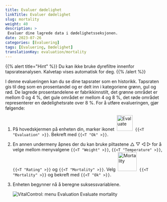 ```yaml
---
title: Evaluer dødelighet
linkTitle: Evaluer dødelighet
slug: mortality
weight: 40
description: >
 Evaluer dine lagrede data i dødelighetsseksjonen.
date: 2023-07-26
categories: [Evaluering]
tags: [Evaluering, Dødelighet]
translationKey: evaluation/mortality
---
```

{{% alert title="Hint" %}}
Du kan ikke bruke dyrefiltre innenfor tapsrateanalysen. Kalvetap vises automatisk for deg.
{{% /alert %}}

I denne evalueringen kan du se dine tapsrater som en historikk. Tapsraten gis til deg som en prosentandel og er delt inn i kategoriene grønn, gul og rød. De lagrede prosentandelene er fabrikkinnstilt, det grønne området er mellom 0 og 4 %, det gule området er mellom 4 og 8 %, det røde området representerer en dødelighetsrate over 8 %.
For å utføre evalueringen, gjør følgende:

1. På hovedskjermen på enheten din, marker ikonet &nbsp;<img src="/icons/main/evaluation.svg" width="50" align="bottom" alt="Evaluate" />&nbsp; `{{<T "Evaluation" >}}`. Bekreft med `{{<T "Ok" >}}`.

2. En annen undermeny åpnes der du kan bruke piltastene △ ▽ ◁ ▷ for å velge mellom menyvalgene `{{<T "Weight" >}}`, `{{<T "Temperature" >}}`, `{{<T "Rating" >}}` og `{{<T "Mortality" >}}`. Velg &nbsp;<img src="/icons/evaluation/calflosses.svg" width="60" align="bottom" alt="Mortality" />&nbsp; `{{<T "Mortality" >}}` og bekreft med `{{<T "Ok" >}}`.

3. Enheten begynner nå å beregne suksessvariablene.

   ![VitalControl: menu Evaluation Evaluate mortality](../images/mortality.png "Evaluate mortality")
   
